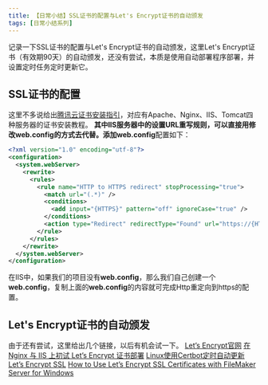 ```yaml
---
title: 【日常小结】SSL证书的配置与Let's Encrypt证书的自动颁发
tags: [日常小结系列]
---
```


记录一下SSL证书的配置与Let's Encrypt证书的自动颁发，这里Let's Encrypt证书（有效期90天）的自动颁发，还没有尝试，本质是使用自动部署程序部署，并设置定时任务定时更新它。

<!--more-->

## SSL证书的配置
这里不多说给出[腾讯云证书安装指引](https://cloud.tencent.com/document/product/400/35223)，对应有Apache、Nginx、IIS、Tomcat四种服务器的证书安装教程。
**其中IIS服务器中的设置URL重写规则，可以直接用修改web.config的方式去代替。**添加**web.config**配置如下：
```xml #web.config
<?xml version="1.0" encoding="utf-8"?>
<configuration>
  <system.webServer>
    <rewrite>
      <rules>
        <rule name="HTTP to HTTPS redirect" stopProcessing="true">
          <match url="(.*)" />
          <conditions>
            <add input="{HTTPS}" pattern="off" ignoreCase="true" />
          </conditions>
          <action type="Redirect" redirectType="Found" url="https://{HTTP_HOST}/{R:1}" />
        </rule>
      </rules>
    </rewrite>
  </system.webServer>
</configuration>
```
在IIS中，如果我们的项目没有**web.config**，那么我们自己创建一个**web.config**，复制上面的**web.config**的内容就可完成Http重定向到https的配置。
## Let's Encrypt证书的自动颁发
由于还有尝试，这里给出几个链接，以后有机会试一下。
[Let’s Encrypt官网](https://letsencrypt.org/zh-cn/)
[在 Nginx 与 IIS 上初试 Let’s Encrypt 证书部署](https://www.tomczhen.com/2016/08/31/nginx-iis-letsencrypt-get-start/)
[Linux使用Certbot定时自动更新 Let’s Encrypt SSL](http://www.jwinner.com/index.php/2016/08/24/certbot-lets-encrypt-ssl/)
[How to Use Let’s Encrypt SSL Certificates with FileMaker Server for Windows](https://bluefeathergroup.com/blog/how-to-use-lets-encrypt-ssl-certificates-with-filemaker-server/)

